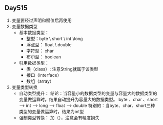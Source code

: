 ## Day515
1. 变量要经过声明和赋值后再使用
2. 变量数据类型 
    * 基本数据类型：
         - 整型：byte \ short \ int \long
         - 浮点型： float \ double
         - 字符型： char
         - 布尔型： boolean
    * 引用数据类型：
         - 类（class）: 注意String就属于该类型
         - 接口（interface）
         - 数组（array）
3. 变量类型转换
      * 自动类型提升：
         结论：当容量小的数据类型的变量与容量大的数据类型的变量做运算时，结果自动提升为容量大的数据类型。
	      byte 、char 、short --> int --> long --> float --> double 
	      特别的：当byte、char、short三种类型的变量做运算时，结果为int型
      * 强制类型转换：
         加（），注意会有精度损失
